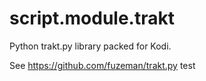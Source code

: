 script.module.trakt
======================

Python trakt.py library packed for Kodi.

See https://github.com/fuzeman/trakt.py
test
